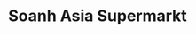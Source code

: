 ---
title: "Soanh Asia Supermarkt"
url: /moenchengladbach/soanh-asia-supermarkt/
shop: Supermarkt
---